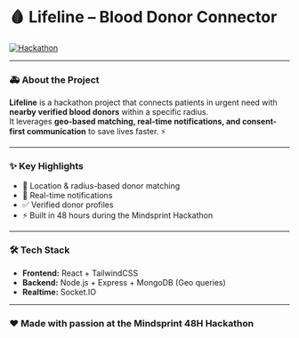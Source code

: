 # 🩸 Lifeline – Blood Donor Connector  

[![Hackathon](https://img.shields.io/badge/Mindsprint-48H%20Hackathon-red?style=flat-square&logo=hackaday)]()  

---

### 🚑 About the Project  
**Lifeline** is a hackathon project that connects patients in urgent need with **nearby verified blood donors** within a specific radius.  
It leverages **geo-based matching, real-time notifications, and consent-first communication** to save lives faster. ⚡  

---

### ✨ Key Highlights  
- 📍 Location & radius-based donor matching  
- 🔔 Real-time notifications  
- ✅ Verified donor profiles  
- ⚡ Built in 48 hours during the Mindsprint Hackathon  

---

### 🛠️ Tech Stack  
- **Frontend:** React + TailwindCSS  
- **Backend:** Node.js + Express + MongoDB (Geo queries)  
- **Realtime:** Socket.IO  

---

### ❤️ Made with passion at the Mindsprint 48H Hackathon
